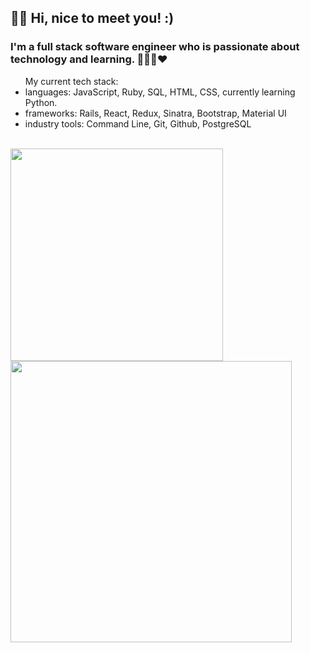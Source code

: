
<h2 align="left">👋🏼 Hi, nice to meet you! :)</h2>

<h3>I'm a full stack software engineer who is passionate about technology and learning. 👩🏻‍💻❤️ </h3>

<ul>My current tech stack:
  <li>languages: JavaScript, Ruby, SQL, HTML, CSS, currently learning Python.</li> 
  <li>frameworks: Rails, React, Redux, Sinatra, Bootstrap, Material UI</li>
  <li>industry tools: Command Line, Git, Github, PostgreSQL</li>
</ul>

<br>
<div>

 <a align="left">
  <img src="https://github-readme-stats.vercel.app/api/top-langs/?username=user01010011&layout=compact&langs_count=5&theme=default" width="340"/>
</a>
<br>
<a align="right">
  <img src="https://github-readme-stats.vercel.app/api/?username=user01010011&hide=stars,issues,contribs&count_private=true&theme=default&showicons=true" width="450"/>
</a> &nbsp;&nbsp;&nbsp;&nbsp; 

</div>
 <br> 

<!-- 
 <p align="center"><img src="https://komarev.com/ghpvc/?username=user01010011" alt="user01010011"/></p> -->

<!---
user01010011/user01010011 is a ✨ special ✨ repository because its `README.md` (this file) appears on your GitHub profile.
You can click the Preview link to take a look at your changes.
--->
